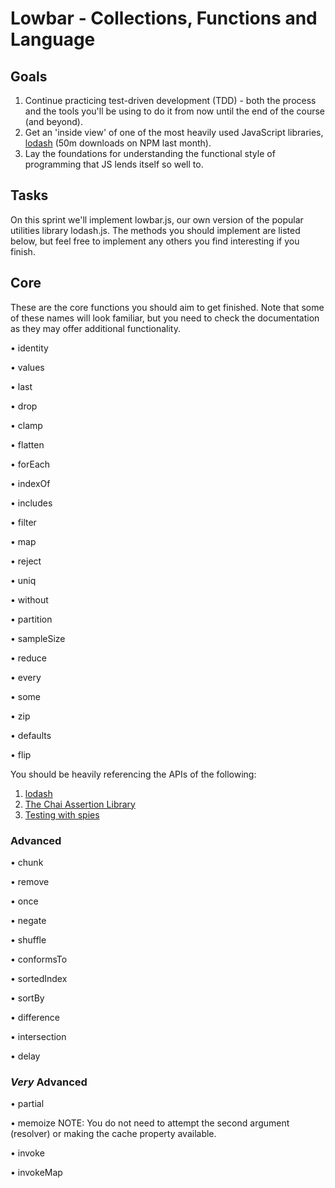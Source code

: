 # Lowbar - Collections, Functions and Language

## Goals

1. Continue practicing test-driven development (TDD) - both the process and the tools you'll be using to do it from now until the end of the course (and beyond).
2. Get an 'inside view' of one of the most heavily used JavaScript libraries, [lodash](https://lodash.com/) (50m downloads on NPM last month).
3. Lay the foundations for understanding the functional style of programming that JS lends itself so well to.

## Tasks

On this sprint we'll implement lowbar.js, our own version of the popular utilities library lodash.js. The methods you should implement are listed below, but feel free to implement any others you find interesting if you finish.

## Core

These are the core functions you should aim to get finished. Note that some of these names will look familiar, but you need to check the documentation as they may offer additional functionality.

• identity

• values

• last

• drop

• clamp

• flatten

• forEach

• indexOf

• includes

• filter

• map

• reject

• uniq

• without

• partition

• sampleSize

• reduce

• every

• some

• zip

• defaults

• flip

You should be heavily referencing the APIs of the following:

1. [lodash](https://lodash.com/docs/4.17.4/)
2. [The Chai Assertion Library](http://chaijs.com/)
3. [Testing with spies](http://sinonjs.org/)

### Advanced

• chunk

• remove

• once

• negate

• shuffle

• conformsTo

• sortedIndex

• sortBy

• difference

• intersection

• delay

### *Very* Advanced

• partial

• memoize NOTE: You do not need to attempt the second argument (resolver) or making the cache property available.

• invoke

• invokeMap


